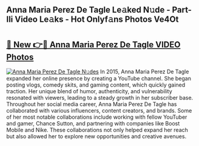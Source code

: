 ## Anna Maria Perez De Tagle Le𝚊ked N𝚞de - Part-Ili Video Le𝚊ks - Hot Onlyf𝚊ns Photos Ve4Ot

# <h2><a href="http://ab55428.deff.icu/?id=Anna+Maria+Perez+De+Tagle">🔗 New 👉🔴 Anna Maria Perez De Tagle VIDEO Photos</a></h2>

[![Anna Maria Perez De Tagle N𝚞des](https://i.imgur.com/rIISA9y.gif)](http://ab55428.deff.icu/?id=Anna+Maria+Perez+De+Tagle)
In 2015, Anna Maria Perez De Tagle expanded her online presence by creating a YouTube channel. She began posting vlogs, comedy skits, and gaming content, which quickly gained traction. Her unique blend of humor, authenticity, and vulnerability resonated with viewers, leading to a steady growth in her subscriber base. Throughout her social media career, Anna Maria Perez De Tagle has collaborated with various influencers, content creators, and brands. Some of her most notable collaborations include working with fellow YouTuber and gamer, Chance Sutton, and partnering with companies like Boost Mobile and Nike. These collaborations not only helped expand her reach but also allowed her to explore new opportunities and creative avenues.
